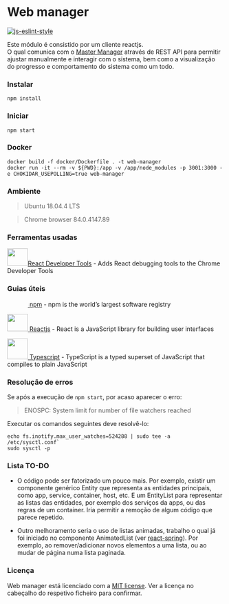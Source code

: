 # Web manager

[![js-eslint-style](https://img.shields.io/badge/code%20style-TSLint-blue.svg?style=flat-square)](https://palantir.github.io/tslint/)

Este módulo é consistido por um cliente reactjs.  
O qual comunica com o [Master Manager](/usmanager/master-manager) através de REST API para permitir 
ajustar manualmente e interagir com o sistema, bem como a visualização do progresso e comportamento do sistema como um todo.  
 
 ### Instalar
 
```shell script
npm install
```
 
 ### Iniciar
 
```shell script
npm start
```
 
### Docker
 
```shell script
docker build -f docker/Dockerfile . -t web-manager
docker run -it --rm -v ${PWD}:/app -v /app/node_modules -p 3001:3000 -e CHOKIDAR_USEPOLLING=true web-manager
```

### Ambiente
 
> Ubuntu 18.04.4 LTS  
 
> Chrome browser 84.0.4147.89

### Ferramentas usadas

[<img src="https://i.imgur.com/LGowRP4.png" alt="" width="48" height="40">React Developer Tools](https://chrome.google.com/webstore/detail/react-developer-tools/fmkadmapgofadopljbjfkapdkoienihi?hl=en) - Adds React debugging tools to the Chrome Developer Tools

### Guias úteis

[<img src="https://i.imgur.com/GBqHVDe.png" alt="" width="48" height="15"> npm](https://docs.npmjs.com/) - npm is the world’s largest software registry

[<img src="https://i.imgur.com/LGowRP4.png" alt="" width="48" height="40"> Reactjs](https://reactjs.org/docs/getting-started.html) - React is a JavaScript library for building user interfaces

[<img src="https://i.imgur.com/lwAbTpS.png" alt="" width="48" height="48"> Typescript](https://www.typescriptlang.org/docs/home.html) - TypeScript is a typed superset of JavaScript that compiles to plain JavaScript

### Resolução de erros

Se após a execução de `npm start`, por acaso aparecer o erro:

> ENOSPC: System limit for number of file watchers reached

Executar os comandos seguintes deve resolvê-lo:

```shell script
echo fs.inotify.max_user_watches=524288 | sudo tee -a /etc/sysctl.conf`
sudo sysctl -p
```

### Lista TO-DO

- O código pode ser fatorizado um pouco mais. 
Por exemplo, existir um componente genérico Entity que representa as entidades principais,
como app, service, container, host, etc. E um EntityList para representar as listas das entidades, 
por exemplo dos serviços da apps, ou das regras de um container.
Iria permitir a remoção de algum código que parece repetido.

- Outro melhoramento seria o uso de listas animadas, trabalho o qual já foi iniciado no componente AnimatedList (ver [react-spring](https://www.react-spring.io/)).
Por exemplo, ao remover/adicionar novos elementos a uma lista, ou ao mudar de página numa lista paginada.

### Licença

Web manager está licenciado com a [MIT license](https://github.com/usmanager/usmanager/LICENSE). Ver a licença no cabeçalho do respetivo ficheiro para confirmar.
